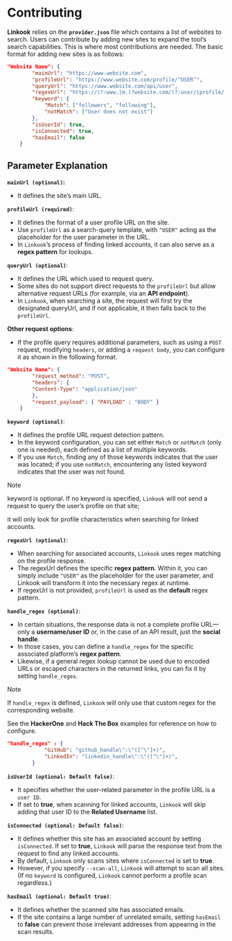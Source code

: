 # Contributing

**Linkook** relies on the **`provider.json`** file which contains a list of websites to search. Users can contribute by adding new sites to expand the tool’s search capabilities. This is where most contributions are needed. The basic format for adding new sites is as follows:

```json
"Website Name": {
        "mainUrl": "https://www.website.com",
        "profileUrl": "https://www.website.com/profile/^USER^",
        "queryUrl": "https://www.website.com/api/user",
        "regexUrl": "https://(?:www.|m.)?website.com/(?:user/|profile/|@)^USER^",
        "keyword": {
            "Match": ["followers", "following"],
            "notMatch": ["User does not exist"]
        },
        "isUserId": true,
        "isConnected": true,
        "hasEmail": false
    }
```

## Parameter Explanation

**`mainUrl (optional)`:**

- It defines the site’s main URL.

**`profileUrl (required)`**:

- It defines the format of a user profile URL on the site.
- Use `profileUrl` as a search-query template, with `^USER^` acting as the placeholder for the user parameter in the URL.
- In `Linkook`’s process of finding linked accounts, it can also serve as a **regex pattern** for lookups.

**`queryUrl (optional)`**: 
- It defines the URL which used to request query.
- Some sites do not support direct requests to the `profileUrl` but allow alternative request URLs (for example, via an **API endpoint**).
- In `Linkook`, when searching a site, the request will first try the designated queryUrl, and if not applicable, it then falls back to the `profileUrl`.

**Other request options**: 
- If the profile query requires additional parameters, such as using a `POST` request, modifying `headers`, or adding a `request body`, you can configure it as shown in the following format.

```json
"Website Name": {
        "request_method": "POST",
        "headers": {
        "Content-Type": "application/json"
        },
        "request_payload": { "PAYLOAD" : "BODY" }
    }
```

**`keyword (optional)`**: 
- It defines the profile URL request detection pattern.
- In the keyword configuration, you can set either `Match` or `notMatch` (only one is needed), each defined as a list of multiple keywords.
- If you use `Match`, finding any of those keywords indicates that the user was located; if you use `notMatch`, encountering any listed keyword indicates that the user was not found.

> [!NOTE]
> keyword is optional. If no keyword is specified, `Linkook` will not send a request to query the user’s profile on that site;
>
> it will only look for profile characteristics when searching for linked accounts.

**`regexUrl (optional)`**: 
- When searching for associated accounts, `Linkook` uses regex matching on the profile response.
- The regexUrl defines the specific **regex pattern**. Within it, you can simply include `^USER^` as the placeholder for the user parameter, and Linkook will transform it into the necessary regex at runtime.
- If regexUrl is not provided, `profileUrl` is used as the **default** regex pattern.

**`handle_regex (optional)`**: 
- In certain situations, the response data is not a complete profile URL—only a **username/user ID** or, in the case of an API result, just the **social handle**.
- In those cases, you can define a `handle_regex` for the specific associated platform’s **regex pattern**.
- Likewise, if a general regex lookup cannot be used due to encoded URLs or escaped characters in the returned links, you can fix it by setting `handle_regex`.

> [!NOTE]  
> If `handle_regex` is defined, `Linkook` will only use that custom regex for the corresponding website.
> 
> See the **HackerOne** and **Hack The Box** examples for reference on how to configure.


```json
"handle_regex" : {
            "GitHub": "github_handle\":\"([^\"]+)",
            "LinkedIn": "linkedin_handle\":\"([^\"]+)",
        }
```

**`isUserId (optional: Default false)`**: 
- It specifies whether the user-related parameter in the profile URL is a `user ID`.
- If set to **true**, when scanning for linked accounts, `Linkook` will skip adding that user ID to the **Related Username** list.

**`isConnected (optional: Default false)`**: 
- It defines whether this site has an associated account by setting `isConnected`. If set to **true**, `Linkook` will parse the response text from the request to find any linked accounts.
- By default, `Linkook` only scans sites where `isConnected` is set to **true**.
- However, if you specify `--scan-all`, `Linkook` will attempt to scan all sites. (If no `keyword` is configured, `Linkook` cannot perform a profile scan regardless.)

**`hasEmail (optional: Default true)`**: 
- It defines whether the scanned site has associated emails.
- If the site contains a large number of unrelated emails, setting `hasEmail` to **false** can prevent those irrelevant addresses from appearing in the scan results.
